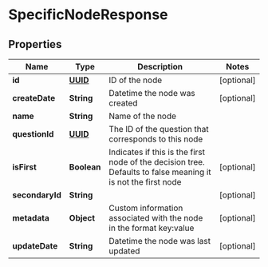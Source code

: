 
# SpecificNodeResponse

## Properties
Name | Type | Description | Notes
------------ | ------------- | ------------- | -------------
**id** | [**UUID**](UUID.md) | ID of the node |  [optional]
**createDate** | **String** | Datetime the node was created |  [optional]
**name** | **String** | Name of the node | 
**questionId** | [**UUID**](UUID.md) | The ID of the question that corresponds to this node | 
**isFirst** | **Boolean** | Indicates if this is the first node of the decision tree. Defaults to false meaning it is not the first node |  [optional]
**secondaryId** | **String** |  |  [optional]
**metadata** | **Object** | Custom information associated with the node in the format key:value |  [optional]
**updateDate** | **String** | Datetime the node was last updated |  [optional]



